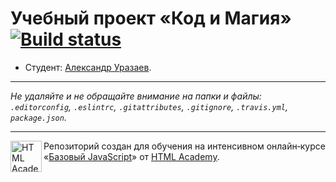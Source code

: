 # Учебный проект «Код и Магия» [![Build status][travis-image]][travis-url]

* Студент: [Александр Уразаев](https://up.htmlacademy.ru/javascript/12/user/61574).

---

_Не удаляйте и не обращайте внимание на папки и файлы:_<br>
_`.editorconfig`, `.eslintrc`, `.gitattributes`, `.gitignore`, `.travis.yml`, `package.json`._

---

<a href="https://htmlacademy.ru/intensive/javascript"><img align="left" width="50" height="50" title="HTML Academy" src="https://up.htmlacademy.ru/static/img/intensive/javascript/logo-for-github.svg"></a>

Репозиторий создан для обучения на интенсивном онлайн‑курсе «[Базовый JavaScript](https://htmlacademy.ru/intensive/javascript)» от [HTML Academy](https://htmlacademy.ru).

[travis-image]: https://travis-ci.org/htmlacademy-javascript/61574-code-and-magick.svg?branch=master
[travis-url]: https://travis-ci.org/htmlacademy-javascript/61574-code-and-magick
